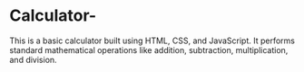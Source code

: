 # Calculator-
This is a basic calculator built using HTML, CSS, and JavaScript. It performs standard mathematical operations like addition, subtraction, multiplication, and division. 

